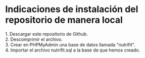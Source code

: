 <h1> Indicaciones de instalación del repositorio de manera local</h1>
1. Descargar este repositorio de Github. <br>
2. Descomprimir el archivo. <br>
3. Crear en PHPMyAdmin una base de datos llamada "nutrifit". <br>
4. Importar el archivo nutrifit.sql a la base de que hemos creado.
